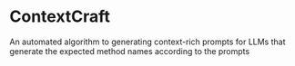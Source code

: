 # ContextCraft
An automated algorithm to generating context-rich prompts for LLMs that generate the expected method names according to the prompts

